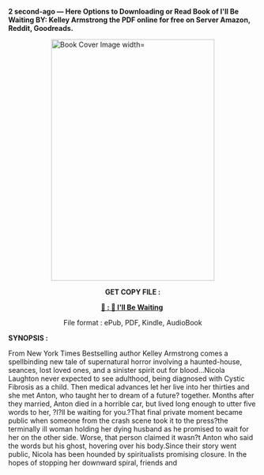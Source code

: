 <p><strong>2 second-ago &mdash; Here Options to Downloading or Read Book of I'll Be Waiting BY: Kelley Armstrong the PDF online for free on Server Amazon, Reddit, Goodreads.</strong></p><p><a href="https://uk.ebookarea.xyz/?book=203578924-i-ll-be-waiting"><img style="display: block; margin-left: auto; margin-right: auto;" src="https://i.gr-assets.com/images/S/compressed.photo.goodreads.com/books/1707931535l/203578924.jpg" alt="Book Cover Image width=" width="330" height="488" /></a></p><p style="text-align: center;"><strong>GET COPY FILE :</strong></p><p style="text-align: center;"><strong><a href="https://uk.ebookarea.xyz/?book=203578924-i-ll-be-waiting" target="_blank" rel="noopener">📢 : 🔗 I'll Be Waiting</a>&nbsp;</strong></p><p style="text-align: center;">File format : ePub, PDF, Kindle, AudioBook</p><p><strong>SYNOPSIS :</strong></p><p>From New York Times Bestselling author Kelley Armstrong comes a spellbinding new tale of supernatural horror involving a haunted-house, seances, lost loved ones, and a sinister spirit out for blood...Nicola Laughton never expected to see adulthood, being diagnosed with Cystic Fibrosis as a child. Then medical advances let her live into her thirties and she met Anton, who taught her to dream of a future? together. Months after they married, Anton died in a horrible car, but lived long enough to utter five words to her, ?I?ll be waiting for you.?That final private moment became public when someone from the crash scene took it to the press?the terminally ill woman holding her dying husband as he promised to wait for her on the other side. Worse, that person claimed it wasn?t Anton who said the words but his ghost, hovering over his body.Since their story went public, Nicola has been hounded by spiritualists promising closure. In the hopes of stopping her downward spiral, friends and </p>
